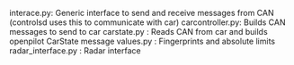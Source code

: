 interace.py: Generic interface to send and receive messages from CAN (controlsd uses this to communicate with car)
carcontroller.py: Builds CAN messages to send to car
carstate.py : Reads CAN from car and builds openpilot CarState message
values.py : Fingerprints and absolute limits
radar_interface.py : Radar interface

